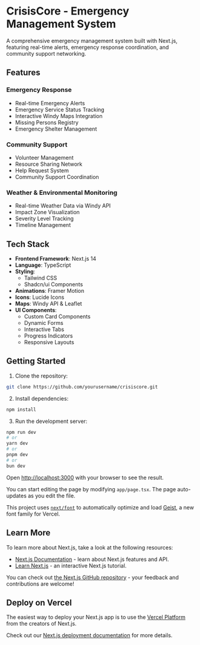 # CrisisCore - Emergency Management System

A comprehensive emergency management system built with Next.js, featuring real-time alerts, emergency response coordination, and community support networking.

## Features

### Emergency Response
- Real-time Emergency Alerts
- Emergency Service Status Tracking
- Interactive Windy Maps Integration
- Missing Persons Registry
- Emergency Shelter Management

### Community Support
- Volunteer Management
- Resource Sharing Network
- Help Request System
- Community Support Coordination

### Weather & Environmental Monitoring
- Real-time Weather Data via Windy API
- Impact Zone Visualization
- Severity Level Tracking
- Timeline Management

## Tech Stack

- **Frontend Framework**: Next.js 14
- **Language**: TypeScript
- **Styling**: 
  - Tailwind CSS
  - Shadcn/ui Components
- **Animations**: Framer Motion
- **Icons**: Lucide Icons
- **Maps**: Windy API & Leaflet
- **UI Components**:
  - Custom Card Components
  - Dynamic Forms
  - Interactive Tabs
  - Progress Indicators
  - Responsive Layouts

## Getting Started

1. Clone the repository:

```bash
git clone https://github.com/yourusername/crisiscore.git
```

2. Install dependencies:

```bash
npm install
```

3. Run the development server:

```bash
npm run dev
# or
yarn dev
# or
pnpm dev
# or
bun dev
```

Open [http://localhost:3000](http://localhost:3000) with your browser to see the result.

You can start editing the page by modifying `app/page.tsx`. The page auto-updates as you edit the file.

This project uses [`next/font`](https://nextjs.org/docs/app/building-your-application/optimizing/fonts) to automatically optimize and load [Geist](https://vercel.com/font), a new font family for Vercel.

## Learn More

To learn more about Next.js, take a look at the following resources:

- [Next.js Documentation](https://nextjs.org/docs) - learn about Next.js features and API.
- [Learn Next.js](https://nextjs.org/learn) - an interactive Next.js tutorial.

You can check out [the Next.js GitHub repository](https://github.com/vercel/next.js) - your feedback and contributions are welcome!

## Deploy on Vercel

The easiest way to deploy your Next.js app is to use the [Vercel Platform](https://vercel.com/new?utm_medium=default-template&filter=next.js&utm_source=create-next-app&utm_campaign=create-next-app-readme) from the creators of Next.js.

Check out our [Next.js deployment documentation](https://nextjs.org/docs/app/building-your-application/deploying) for more details.
